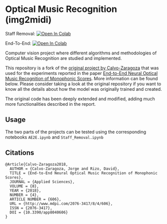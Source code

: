 # Optical Music Recognition (img2midi)

Staff Removal: <a target="_blank" href="https://colab.research.google.com/github/FreshMag/omr-img2midi/blob/master/Staff_Removal.ipynb">
  <img src="https://colab.research.google.com/assets/colab-badge.svg" alt="Open In Colab"/>
</a>

End-To-End: <a target="_blank" href="https://colab.research.google.com/github/FreshMag/omr-img2midi/blob/master/AE2E.ipynb">
  <img src="https://colab.research.google.com/assets/colab-badge.svg" alt="Open In Colab"/>
</a>

Computer vision project where different algorithms and methodologies of Optical Music Recognition are studied and implemented.

This repository is a fork of the [original project by Calvo-Zaragoza](https://github.com/OMR-Research/tf-end-to-end) that
was used for the experiments reported in the paper [End-to-End Neural Optical Music Recognition of Monophonic Scores](http://www.mdpi.com/2076-3417/8/4/606).
More information can be found below. Please consider taking a look at the original repository if you want to know all
the details about how the model was originally trained and created.

The original code has been deeply extended and modified, adding much more functionalities described in the report.

## Usage
The two parts of the projects can be tested using the corresponding notebooks `AE2E.ipynb` and `Staff_Removal.ipynb`

## Citations

```
@Article{Calvo-Zaragoza2018,
  AUTHOR = {Calvo-Zaragoza, Jorge and Rizo, David},
  TITLE = {End-to-End Neural Optical Music Recognition of Monophonic Scores},
  JOURNAL = {Applied Sciences},
  VOLUME = {8},
  YEAR = {2018},
  NUMBER = {4},
  ARTICLE NUMBER = {606},
  URL = {http://www.mdpi.com/2076-3417/8/4/606},
  ISSN = {2076-3417},
  DOI = {10.3390/app8040606}
}
```
